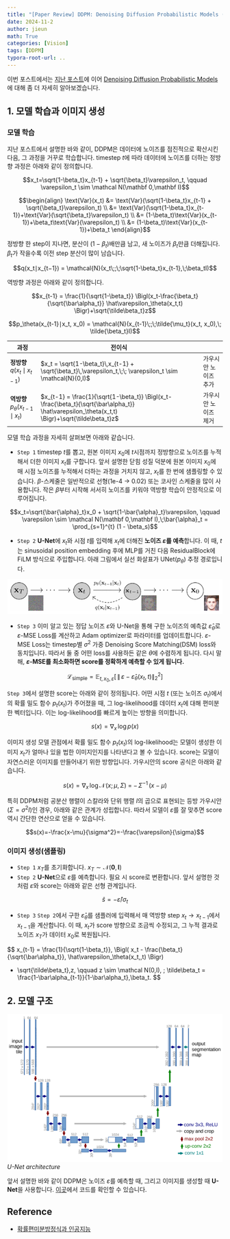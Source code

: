 ```yaml
---
title: "[Paper Review] DDPM: Denoising Diffusion Probabilistic Models (2)"
date: 2024-11-2
author: jieun
math: True
categories: [Vision]
tags: [DDPM]
typora-root-url: ..
---
```


이번 포스트에서는 [지난 포스트](https://jieun121070.github.io/posts/DDPM/)에 이어 [Denoising Diffusion Probabilistic Models](https://arxiv.org/pdf/2006.11239)에 대해 좀 더 자세히 알아보겠습니다.

## 1. 모델 학습과 이미지 생성

### 모델 학습

지난 포스트에서 설명한 바와 같이, DDPM은 데이터에 노이즈를 점진적으로 확산시킨 다음, 그 과정을 거꾸로 학습합니다. timestep $t$에 따라 데이터에 노이즈를 더하는 정방향 과정은 아래와 같이 정의합니다. 

$$x_t=\sqrt{1-\beta_t}x_{t-1} + \sqrt{\beta_t}\varepsilon_t,
\qquad \varepsilon_t \sim \mathcal N(\mathbf 0,\mathbf I)$$

$$\begin{align}
\text{Var}(x_t) &= \text{Var}(\sqrt{1-\beta_t}x_{t-1} + \sqrt{\beta_t}\varepsilon_t) \\
&= \text{Var}(\sqrt{1-\beta_t}x_{t-1})+\text{Var}(\sqrt{\beta_t}\varepsilon_t) \\
&= (1-\beta_t)\text{Var}(x_{t-1})+\beta_t\text{Var}(\varepsilon_t) \\
&= (1-\beta_t)\text{Var}(x_{t-1})+\beta_t
\end{align}$$

정방향 한 step이 지나면, 분산이 $(1-\beta_t)$배만큼 남고, 새 노이즈가 $\beta_t$만큼 더해집니다. $\beta_t$가 작을수록 이전 step 분산이 많이 남습니다.

$$q(x_t⁣∣⁣x_{t−1}) = \mathcal{N}(x_t\;;\;\sqrt{1-\beta_t}x_{t-1},\;\beta_tI)$$

역방향 과정은 아래와 같이 정의합니다.

$$x_{t-1} = \frac{1}{\sqrt{1-\beta_t}} \Bigl(x_t-\frac{\beta_t}{\sqrt{\bar\alpha_t}} \hat\varepsilon_\theta(x_t,t) \Bigr)+\sqrt{\tilde\beta_t}z$$

$$p_\theta(x_{t-1}⁣∣⁣x_t, x_0) = \mathcal{N}(x_{t-1}\;;\;\tilde{\mu_t}(x_t, x_0),\; \tilde{\beta_t}I)$$

| 과정                                    | 전이식                                                       |                      |
| --------------------------------------- | ------------------------------------------------------------ | -------------------- |
| **정방향** $q(x_t⁣ \mid⁣ x_{t−1})$        | $x_t = \sqrt{1-\beta_t}\,x_{t-1} + \sqrt{\beta_t}\,\varepsilon_t,\;\; \varepsilon_t \sim \mathcal{N}(0,I)$ | 가우시안 노이즈 추가 |
| **역방향** $p_\theta(x_{t-1} \mid x_t)$ | $x_{t-1} = \frac{1}{\sqrt{1-\beta_t}} \Bigl(x_t-\frac{\beta_t}{\sqrt{\bar\alpha_t}} \hat\varepsilon_\theta(x_t,t) \Bigr)+\sqrt{\tilde\beta_t}z$ | 가우시안 노이즈 제거 |

모델 학습 과정을 자세히 살펴보면 아래와 같습니다.

- `Step 1` timestep $t$를 뽑고, 원본 이미지 $x_0$에 $t$시점까지 정방향으로 노이즈를 누적해서 더한 이미지 $x_t$를 구합니다. 앞서 설명한 닫힘 성질 덕분에 원본 이미지 $x_0$에 매 시점 노이즈를 누적해서 더하는 과정을 거치지 않고,  $x_t$를 한 번에 샘플링할 수 있습니다. $\beta$-스케줄은 일반적으로 선형(1e-4 → 0.02) 또는 코사인 스케줄을 많이 사용합니다. 작은 $\beta$부터 시작해 서서히 노이즈를 키워야 역방향 학습이 안정적으로 이루어집니다.

$$x_t=\sqrt{\bar{\alpha}_t}x_0 + \sqrt{1-\bar{\alpha}_t}\varepsilon,
\qquad \varepsilon \sim \mathcal N(\mathbf 0,\mathbf I),\;\bar{\alpha}_t = \prod_{s=1}^{t} (1 - \beta_s)$$

- `Step 2` **U-Net**에 $x_t$와 시점 $t$를 입력해 $x_t$에 더해진 **노이즈 $\varepsilon$를 예측**합니다. 이 때, $t$는 sinusoidal position embedding 후에 MLP를 거친 다음 ResidualBlock에 FiLM 방식으로 주입합니다. 아래 그림에서 실선 화살표가 UNet($p_\theta$) 추정 경로입니다.

![](/assets/img/diffusion/ddpm.png)

- `Step 3` 이미 알고 있는 정답 노이즈 $\varepsilon$와 U-Net을 통해 구한 노이즈의 예측값 $\hat\varepsilon_\theta$로 $\varepsilon$-MSE Loss를 계산하고 Adam optimizer로 파라미터를 업데이트합니다. $\varepsilon$-MSE Loss는 timestep별 $\sigma^2$ 가중 Denoising Score Matching(DSM) loss와 동치입니다. 따라서 둘 중 어떤 loss를 사용하든 같은 $\theta$에 수렴하게 됩니다. 다시 말해, **$\varepsilon$-MSE를 최소화하면 score를 정확하게 예측할 수 있게 됩니다.**

$$\mathcal L_{\text{simple}}   = \mathbb E_{t,\,x_0,\,\varepsilon}     \bigl[        \,\bigl\|\,           \varepsilon -           \hat\varepsilon_{\theta}(x_t,\,t)        \bigr\|_2^2     \bigr]$$

`Step 3`에서 설명한 score는 아래와 같이 정의됩니다. 어떤 시점 $t$ (또는 노이즈 $\sigma_t$)에서의 확률 밀도 함수 $p_t(x_t)$가 주어졌을 때, 그 log-likelihood를 데이터 $x_t$에 대해 편미분한 벡터입니다. 이는 log-likelihood를 빠르게 높이는 방향을 의미합니다.

$$s(x)=\nabla_{x}\,\log p(x)$$

이미지 생성 모델 관점에서 확률 밀도 함수 $p_t(x_t)$의 log-likelihood는 모델이 생성한 이미지 $x_t$가 얼마나 있을 법한 이미지인지를 나타낸다고 볼 수 있습니다. score는 모델이 자연스러운 이미지를 만들어내기 위한 방향입니다. 가우시안의 score 공식은 아래와 같습니다.

$$s(x)=\nabla_{x}\,\log \mathcal N\!\bigl(x;\,\mu,\Sigma\bigr)
   \;=\;
   -\,\Sigma^{-1}\,\bigl(x-\mu\bigr)$$

특히 DDPM처럼 공분산 행렬이 스칼라와 단위 행렬 $I$의 곱으로 표현되는 등방 가우시안($\Sigma=\sigma^2I$)인 경우, 아래와 같은 관계가 성립합니다. 따라서 모델이 $\varepsilon$를 잘 맞추면 score 역시 간단한 연산으로 얻을 수 있습니다.

$$s(x)=-\frac{x-\mu}{\sigma^2}=-\frac{\varepsilon}{\sigma}$$

### 이미지 생성(샘플링)

- `Step 1` $x_T$를 초기화합니다. $x_T \sim \mathcal N(\mathbf 0,\mathbf I)$
- `Step 2` **U-Net**으로 $\varepsilon$를 예측합니다. 필요 시 score로 변환합니다. 앞서 설명한 것처럼 $\varepsilon$와 score는 아래와 같은 선형 관계입니다.

$$\hat{s}=−\hat{\varepsilon}/\sigma_{t}$$

- `Step 3` `Step 2`에서 구한 $\hat\varepsilon_\theta$를 샘플러에 입력해서 매 역방향 step $x_t \rightarrow x_{t-1}$에서 $x_{t-1}$을 계산합니다. 이 때, $x_t$가 score 방향으로 조금씩 수정되고, 그 누적 결과로 노이즈 $x_T$가 데이터 $x_0$로 복원됩니다. 

$$
x_{t-1} =
\frac{1}{\sqrt{1-\beta_t}}\,
\Bigl(
    x_t - \frac{\beta_t}{\sqrt{\bar\alpha_t}}\,
    \hat\varepsilon_\theta(x_t,\,t)
\Bigr)
+ \sqrt{\tilde\beta_t}\,z,
\qquad
z \sim \mathcal N(0,I),
\;
\tilde\beta_t =
\frac{1-\bar\alpha_{t-1}}{1-\bar\alpha_t}\,\beta_t.
$$

## 2. 모델 구조

![](/assets/img/diffusion/unet.png)
_U-Net architecture_

앞서 설명한 바와 같이 DDPM은 노이즈 $\varepsilon$를 예측할 때, 그리고 이미지를 생성할 때 **U-Net**을 사용합니다. [이곳](https://nn.labml.ai/diffusion/ddpm/unet.html)에서 코드를 확인할 수 있습니다. 

## Reference

- [확률편미분방정식과 인공지능](https://horizon.kias.re.kr/25133/)
